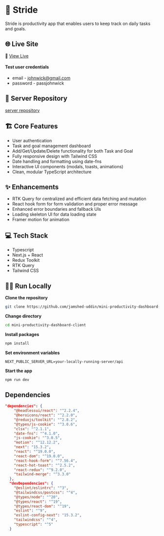 # 🚀 Stride

Stride is productivity app that enables users to keep track on daily tasks and goals.

## 🌐 Live Site

🔗 [View Live](https://stride-eta.vercel.app)

#### Test user credentials
- email - johnwick@gmail.com
- password - passjohnwick

## 🔗 Server Repository

[server repository](https://github.com/jamshed-uddin/mini-productivity-dashboard-server)

## 🏗 Core Features

- User authentication
- Task and goal management dashboard
- Add/Get/Update/Delete functionality for both Task and Goal
- Fully responsive design with Tailwind CSS
- Date handling and formatting using date-fns
- Interactive UI components (modals, toasts, animations)
- Clean, modular TypeScript architecture

## ✨ Enhancements

- RTK Query for centralized and efficient data fetching and mutation
- React hook form for form validation and proper error message
- Enhanced error boundaries and fallback UIs
- Loading skeleton UI for data loading state
- Framer motion for animation

## 💻 Tech Stack

- Typescript
- Next.js + React
- Redux Toolkit
- RTK Query
- Tailwind CSS

## 🏃‍♂️ Run Locally

**Clone the repository**

```bash
git clone https://github.com/jamshed-uddin/mini-productivity-dashboard-client.git

```

**Change directory**

```bash
cd mini-productivity-dashboard-client
```

**Install packages**

```bash
npm install
```

**Set environment variables**

```env
NEXT_PUBLIC_SERVER_URL=your-locally-running-server/api
```

**Start the app**

```bash
npm run dev
```

## Dependencies

```json
"dependencies": {
    "@headlessui/react": "^2.2.4",
    "@heroicons/react": "^2.2.0",
    "@reduxjs/toolkit": "^2.8.2",
    "@types/js-cookie": "^3.0.6",
    "clsx": "^2.1.1",
    "date-fns": "^4.1.0",
    "js-cookie": "^3.0.5",
    "motion": "^12.12.2",
    "next": "15.3.2",
    "react": "^19.0.0",
    "react-dom": "^19.0.0",
    "react-hook-form": "^7.56.4",
    "react-hot-toast": "^2.5.2",
    "react-redux": "^9.2.0",
    "tailwind-merge": "^3.3.0"
  },
  "devDependencies": {
    "@eslint/eslintrc": "^3",
    "@tailwindcss/postcss": "^4",
    "@types/node": "^20",
    "@types/react": "^19",
    "@types/react-dom": "^19",
    "eslint": "^9",
    "eslint-config-next": "15.3.2",
    "tailwindcss": "^4",
    "typescript": "^5"
  }
```
